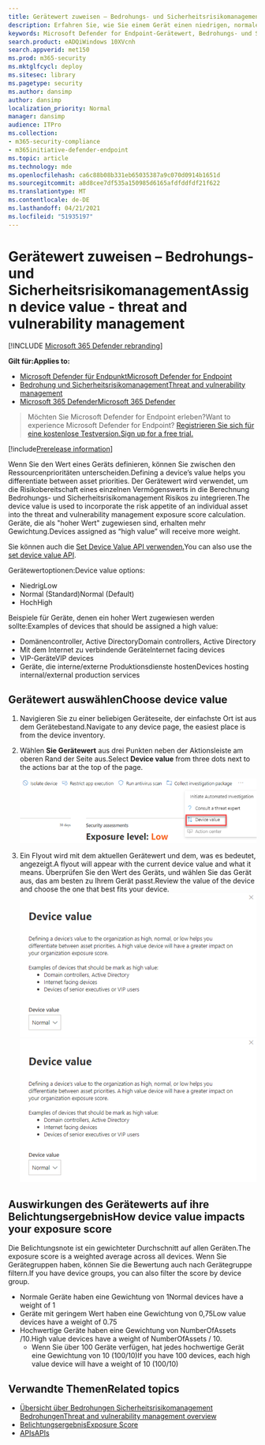 ```yaml
---
title: Gerätewert zuweisen – Bedrohungs- und Sicherheitsrisikomanagement
description: Erfahren Sie, wie Sie einem Gerät einen niedrigen, normalen oder hohen Wert zuweisen, um zwischen den Ressourcenprioritäten zu unterscheiden.
keywords: Microsoft Defender for Endpoint-Gerätewert, Bedrohungs- und Sicherheitsrisikomanagement Gerätewert, hochwertige Geräte, Gerätewert-Belichtungsergebnis
search.product: eADQiWindows 10XVcnh
search.appverid: met150
ms.prod: m365-security
ms.mktglfcycl: deploy
ms.sitesec: library
ms.pagetype: security
ms.author: dansimp
author: dansimp
localization_priority: Normal
manager: dansimp
audience: ITPro
ms.collection:
- m365-security-compliance
- m365initiative-defender-endpoint
ms.topic: article
ms.technology: mde
ms.openlocfilehash: ca6c88b08b331eb65035387a9c070d0914b1651d
ms.sourcegitcommit: a8d8cee7df535a150985d6165afdfddfdf21f622
ms.translationtype: MT
ms.contentlocale: de-DE
ms.lasthandoff: 04/21/2021
ms.locfileid: "51935197"
---
```

# <a name="assign-device-value---threat-and-vulnerability-management"></a><span data-ttu-id="7e032-104">Gerätewert zuweisen – Bedrohungs- und Sicherheitsrisikomanagement</span><span class="sxs-lookup"><span data-stu-id="7e032-104">Assign device value - threat and vulnerability management</span></span>

[!INCLUDE [Microsoft 365 Defender rebranding](../../includes/microsoft-defender.md)]

<span data-ttu-id="7e032-105">**Gilt für:**</span><span class="sxs-lookup"><span data-stu-id="7e032-105">**Applies to:**</span></span>

- [<span data-ttu-id="7e032-106">Microsoft Defender für Endpunkt</span><span class="sxs-lookup"><span data-stu-id="7e032-106">Microsoft Defender for Endpoint</span></span>](https://go.microsoft.com/fwlink/?linkid=2154037)
- [<span data-ttu-id="7e032-107">Bedrohung und Sicherheitsrisikomanagement</span><span class="sxs-lookup"><span data-stu-id="7e032-107">Threat and vulnerability management</span></span>](next-gen-threat-and-vuln-mgt.md)
- [<span data-ttu-id="7e032-108">Microsoft 365 Defender</span><span class="sxs-lookup"><span data-stu-id="7e032-108">Microsoft 365 Defender</span></span>](https://go.microsoft.com/fwlink/?linkid=2118804)

> <span data-ttu-id="7e032-109">Möchten Sie Microsoft Defender for Endpoint erleben?</span><span class="sxs-lookup"><span data-stu-id="7e032-109">Want to experience Microsoft Defender for Endpoint?</span></span> [<span data-ttu-id="7e032-110">Registrieren Sie sich für eine kostenlose Testversion.</span><span class="sxs-lookup"><span data-stu-id="7e032-110">Sign up for a free trial.</span></span>](https://www.microsoft.com/microsoft-365/windows/microsoft-defender-atp?ocid=docs-wdatp-portaloverview-abovefoldlink)

[!include[Prerelease information](../../includes/prerelease.md)]

<span data-ttu-id="7e032-111">Wenn Sie den Wert eines Geräts definieren, können Sie zwischen den Ressourcenprioritäten unterscheiden.</span><span class="sxs-lookup"><span data-stu-id="7e032-111">Defining a device’s value helps you differentiate between asset priorities.</span></span> <span data-ttu-id="7e032-112">Der Gerätewert wird verwendet, um die Risikobereitschaft eines einzelnen Vermögenswerts in die Berechnung Bedrohungs- und Sicherheitsrisikomanagement Risikos zu integrieren.</span><span class="sxs-lookup"><span data-stu-id="7e032-112">The device value is used to incorporate the risk appetite of an individual asset into the threat and vulnerability management exposure score calculation.</span></span> <span data-ttu-id="7e032-113">Geräte, die als "hoher Wert" zugewiesen sind, erhalten mehr Gewichtung.</span><span class="sxs-lookup"><span data-stu-id="7e032-113">Devices assigned as “high value” will receive more weight.</span></span>

<span data-ttu-id="7e032-114">Sie können auch die [Set Device Value API verwenden.](set-device-value.md)</span><span class="sxs-lookup"><span data-stu-id="7e032-114">You can also use the [set device value API](set-device-value.md).</span></span>

<span data-ttu-id="7e032-115">Gerätewertoptionen:</span><span class="sxs-lookup"><span data-stu-id="7e032-115">Device value options:</span></span>

- <span data-ttu-id="7e032-116">Niedrig</span><span class="sxs-lookup"><span data-stu-id="7e032-116">Low</span></span>
- <span data-ttu-id="7e032-117">Normal (Standard)</span><span class="sxs-lookup"><span data-stu-id="7e032-117">Normal (Default)</span></span>
- <span data-ttu-id="7e032-118">Hoch</span><span class="sxs-lookup"><span data-stu-id="7e032-118">High</span></span>

<span data-ttu-id="7e032-119">Beispiele für Geräte, denen ein hoher Wert zugewiesen werden sollte:</span><span class="sxs-lookup"><span data-stu-id="7e032-119">Examples of devices that should be assigned a high value:</span></span>

- <span data-ttu-id="7e032-120">Domänencontroller, Active Directory</span><span class="sxs-lookup"><span data-stu-id="7e032-120">Domain controllers, Active Directory</span></span>
- <span data-ttu-id="7e032-121">Mit dem Internet zu verbindende Geräte</span><span class="sxs-lookup"><span data-stu-id="7e032-121">Internet facing devices</span></span>
- <span data-ttu-id="7e032-122">VIP-Geräte</span><span class="sxs-lookup"><span data-stu-id="7e032-122">VIP devices</span></span>
- <span data-ttu-id="7e032-123">Geräte, die interne/externe Produktionsdienste hosten</span><span class="sxs-lookup"><span data-stu-id="7e032-123">Devices hosting internal/external production services</span></span>

## <a name="choose-device-value"></a><span data-ttu-id="7e032-124">Gerätewert auswählen</span><span class="sxs-lookup"><span data-stu-id="7e032-124">Choose device value</span></span>

1. <span data-ttu-id="7e032-125">Navigieren Sie zu einer beliebigen Geräteseite, der einfachste Ort ist aus dem Gerätebestand.</span><span class="sxs-lookup"><span data-stu-id="7e032-125">Navigate to any device page, the easiest place is from the device inventory.</span></span>

2. <span data-ttu-id="7e032-126">Wählen **Sie Gerätewert** aus drei Punkten neben der Aktionsleiste am oberen Rand der Seite aus.</span><span class="sxs-lookup"><span data-stu-id="7e032-126">Select **Device value** from three dots next to the actions bar at the top of the page.</span></span>

    ![Beispiel für das Dropdownmenü des Gerätewerts.](images/tvm-device-value-dropdown.png)

3. <span data-ttu-id="7e032-128">Ein Flyout wird mit dem aktuellen Gerätewert und dem, was es bedeutet, angezeigt.</span><span class="sxs-lookup"><span data-stu-id="7e032-128">A flyout will appear with the current device value and what it means.</span></span> <span data-ttu-id="7e032-129">Überprüfen Sie den Wert des Geräts, und wählen Sie das Gerät aus, das am besten zu Ihrem Gerät passt.</span><span class="sxs-lookup"><span data-stu-id="7e032-129">Review the value of the device and choose the one that best fits your device.</span></span>
<span data-ttu-id="7e032-130">![Beispiel für das Flyout des Gerätewerts.](images/tvm-device-value-flyout.png)</span><span class="sxs-lookup"><span data-stu-id="7e032-130">![Example of the device value flyout.](images/tvm-device-value-flyout.png)</span></span>

## <a name="how-device-value-impacts-your-exposure-score"></a><span data-ttu-id="7e032-131">Auswirkungen des Gerätewerts auf ihre Belichtungsergebnis</span><span class="sxs-lookup"><span data-stu-id="7e032-131">How device value impacts your exposure score</span></span>

<span data-ttu-id="7e032-132">Die Belichtungsnote ist ein gewichteter Durchschnitt auf allen Geräten.</span><span class="sxs-lookup"><span data-stu-id="7e032-132">The exposure score is a weighted average across all devices.</span></span> <span data-ttu-id="7e032-133">Wenn Sie Gerätegruppen haben, können Sie die Bewertung auch nach Gerätegruppe filtern.</span><span class="sxs-lookup"><span data-stu-id="7e032-133">If you have device groups, you can also filter the score by device group.</span></span>

- <span data-ttu-id="7e032-134">Normale Geräte haben eine Gewichtung von 1</span><span class="sxs-lookup"><span data-stu-id="7e032-134">Normal devices have a weight of 1</span></span>
- <span data-ttu-id="7e032-135">Geräte mit geringem Wert haben eine Gewichtung von 0,75</span><span class="sxs-lookup"><span data-stu-id="7e032-135">Low value devices have a weight of 0.75</span></span>
- <span data-ttu-id="7e032-136">Hochwertige Geräte haben eine Gewichtung von NumberOfAssets /10.</span><span class="sxs-lookup"><span data-stu-id="7e032-136">High value devices have a weight of NumberOfAssets / 10.</span></span>
    - <span data-ttu-id="7e032-137">Wenn Sie über 100 Geräte verfügen, hat jedes hochwertige Gerät eine Gewichtung von 10 (100/10)</span><span class="sxs-lookup"><span data-stu-id="7e032-137">If you have 100 devices, each high value device will have a weight of 10 (100/10)</span></span>

## <a name="related-topics"></a><span data-ttu-id="7e032-138">Verwandte Themen</span><span class="sxs-lookup"><span data-stu-id="7e032-138">Related topics</span></span>

- [<span data-ttu-id="7e032-139">Übersicht über Bedrohungen Sicherheitsrisikomanagement Bedrohungen</span><span class="sxs-lookup"><span data-stu-id="7e032-139">Threat and vulnerability management overview</span></span>](next-gen-threat-and-vuln-mgt.md)
- [<span data-ttu-id="7e032-140">Belichtungsergebnis</span><span class="sxs-lookup"><span data-stu-id="7e032-140">Exposure Score</span></span>](tvm-exposure-score.md)
- [<span data-ttu-id="7e032-141">APIs</span><span class="sxs-lookup"><span data-stu-id="7e032-141">APIs</span></span>](next-gen-threat-and-vuln-mgt.md#apis)